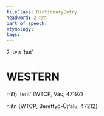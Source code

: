 ```yaml
---
fileClass: DictionaryEntry
headword: היטן 2
part_of_speech: 
etymology: 
tags: 
---
```

היטן 2
'hut'

WESTERN
========

hʲit͡n̩ 'tent' {WTCP, Vác, 47197}

hʲitn {WTCP, Berettyó-Újfalu, 47212}

